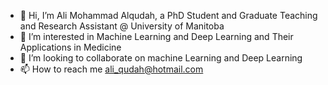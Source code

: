 - 👋 Hi, I’m Ali Mohammad Alqudah, a PhD Student and Graduate Teaching and Research Assistant @ University of Manitoba
- 👀 I’m interested in Machine Learning and Deep Learning and Their Applications in Medicine
- 💞️ I’m looking to collaborate on machine Learning and Deep Learning
- 📫 How to reach me ali_qudah@hotmail.com

<!---
aliqudah/aliqudah is a ✨ special ✨ repository because its `README.md` (this file) appears on your GitHub profile.
You can click the Preview link to take a look at your changes.
--->
